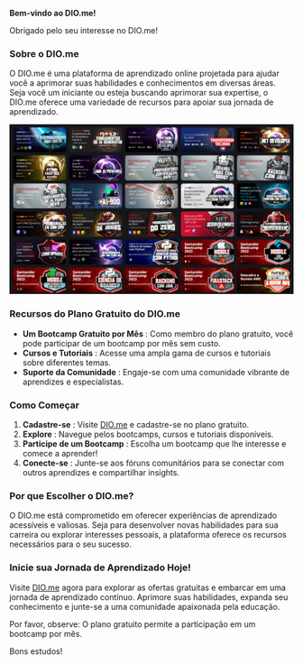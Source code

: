**Bem-vindo ao DIO.me!**

Obrigado pelo seu interesse no DIO.me!

### Sobre o DIO.me

O DIO.me é uma plataforma de aprendizado online projetada para ajudar você a aprimorar suas habilidades e conhecimentos em diversas áreas. Seja você um iniciante ou esteja buscando aprimorar sua expertise, o DIO.me oferece uma variedade de recursos para apoiar sua jornada de aprendizado.

![1717011998805](image/README/1717011998805.png)

### Recursos do Plano Gratuito do DIO.me

* **Um Bootcamp Gratuito por Mês** : Como membro do plano gratuito, você pode participar de um bootcamp por mês sem custo.
* **Cursos e Tutoriais** : Acesse uma ampla gama de cursos e tutoriais sobre diferentes temas.
* **Suporte da Comunidade** : Engaje-se com uma comunidade vibrante de aprendizes e especialistas.

### Como Começar

1. **Cadastre-se** : Visite [DIO.me](https://www.dio.me/sign-up?ref=KGCZDJNZQN) e cadastre-se no plano gratuito.
2. **Explore** : Navegue pelos bootcamps, cursos e tutoriais disponíveis.
3. **Participe de um Bootcamp** : Escolha um bootcamp que lhe interesse e comece a aprender!
4. **Conecte-se** : Junte-se aos fóruns comunitários para se conectar com outros aprendizes e compartilhar insights.

### Por que Escolher o DIO.me?

O DIO.me está comprometido em oferecer experiências de aprendizado acessíveis e valiosas. Seja para desenvolver novas habilidades para sua carreira ou explorar interesses pessoais, a plataforma oferece os recursos necessários para o seu sucesso.

### Inicie sua Jornada de Aprendizado Hoje!

Visite [DIO.me](https://www.dio.me/sign-up?ref=KGCZDJNZQN) agora para explorar as ofertas gratuitas e embarcar em uma jornada de aprendizado contínuo. Aprimore suas habilidades, expanda seu conhecimento e junte-se a uma comunidade apaixonada pela educação.

Por favor, observe: O plano gratuito permite a participação em um bootcamp por mês.

Bons estudos!
